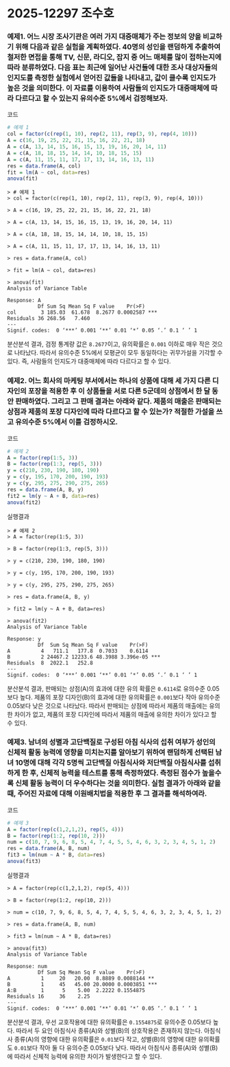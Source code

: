 # 2025-12297 조수호

### 예제1. 어느 시장 조사기관은 여러 가지 대중매체가 주는 정보의 양을 비교하기 위해 다음과 같은 실험을 계획하였다. 40명의 성인을 랜덤하게 추출하여 철저한 면접을 통해 TV, 신문, 라디오, 잡지 중 어느 매체를 많이 접하는지에 따라 분류하였다. 다음 표는 최근에 일어난 사건들에 대한 조사 대상자들의 인지도를 측정한 실험에서 얻어진 값들을 나타내고, 값이 클수록 인지도가 높은 것을 의미한다. 이 자료를 이용하여 사람들의 인지도가 대중매체에 따라 다르다고 할 수 있는지 유의수준 5%에서 검정해보자.

코드
```R
# 예제 1
col = factor(c(rep(1, 10), rep(2, 11), rep(3, 9), rep(4, 10)))
A = c(16, 19, 25, 22, 21, 15, 16, 22, 21, 18)
A = c(A, 13, 14, 15, 16, 15, 13, 19, 16, 20, 14, 11)
A = c(A, 18, 18, 15, 14, 14, 10, 18, 15, 15)
A = c(A, 11, 15, 11, 17, 17, 13, 14, 16, 13, 11)
res = data.frame(A, col)
fit = lm(A ~ col, data=res)
anova(fit)
```

```
> # 예제 1
> col = factor(c(rep(1, 10), rep(2, 11), rep(3, 9), rep(4, 10)))

> A = c(16, 19, 25, 22, 21, 15, 16, 22, 21, 18)

> A = c(A, 13, 14, 15, 16, 15, 13, 19, 16, 20, 14, 11)

> A = c(A, 18, 18, 15, 14, 14, 10, 18, 15, 15)

> A = c(A, 11, 15, 11, 17, 17, 13, 14, 16, 13, 11)

> res = data.frame(A, col)

> fit = lm(A ~ col, data=res)

> anova(fit)
Analysis of Variance Table

Response: A
          Df Sum Sq Mean Sq F value    Pr(>F)    
col        3 185.03  61.678  8.2677 0.0002587 ***
Residuals 36 268.56   7.460                      
---
Signif. codes:  0 ‘***’ 0.001 ‘**’ 0.01 ‘*’ 0.05 ‘.’ 0.1 ‘ ’ 1
```

분산분석 결과, 검정 통계량 값은 `8.2677`이고, 유의확률은 `0.001` 이하로 매우 작은 것으로 나타났다. 따라서 유의수준 5%에서 모평균이 모두 동일하다는 귀무가설을 기각할 수 있다. 즉, 사람들의 인지도가 대중매체에 따라 다르다고 할 수 있다.

### 예제2. 어느 회사의 마케팅 부서에서는 하나의 상품에 대해 세 가지 다른 디자인의 포장을 적용한 후 이 상품들을 서로 다른 5군데의 상점에서 한 달 동안 판매하였다. 그리고 그 판매 결과는 아래와 같다. 제품의 매출은 판매되는 상점과 제품의 포장 디자인에 따라 다르다고 할 수 있는가? 적절한 가설을 쓰고 유의수준 5%에서 이를 검정하시오.

코드
```R
# 예제 2
A = factor(rep(1:5, 3))
B = factor(rep(1:3, rep(5, 3)))
y = c(210, 230, 190, 180, 190)
y = c(y, 195, 170, 200, 190, 193)
y = c(y, 295, 275, 290, 275, 265)
res = data.frame(A, B, y)
fit2 = lm(y ~ A + B, data=res)
anova(fit2)
```

실행결과
```
> # 예제 2
> A = factor(rep(1:5, 3))

> B = factor(rep(1:3, rep(5, 3)))

> y = c(210, 230, 190, 180, 190)

> y = c(y, 195, 170, 200, 190, 193)

> y = c(y, 295, 275, 290, 275, 265)

> res = data.frame(A, B, y)

> fit2 = lm(y ~ A + B, data=res)

> anova(fit2)
Analysis of Variance Table

Response: y
          Df  Sum Sq Mean Sq F value    Pr(>F)    
A          4   711.1   177.8  0.7033    0.6114    
B          2 24467.2 12233.6 48.3988 3.396e-05 ***
Residuals  8  2022.1   252.8                      
---
Signif. codes:  0 ‘***’ 0.001 ‘**’ 0.01 ‘*’ 0.05 ‘.’ 0.1 ‘ ’ 1
```

분산분석 결과, 판매되는 상점(A)의 효과에 대한 유의 확률은 `0.6114`로 유의수준 0.05보다 높다. 제품의 포장 디자인(B)의 효과에 대한 유의확률은 `0.001`보다 작아 유의수준 0.05보다 낮은 것으로 나타났다. 따라서 판매되는 상점에 따라서 제품의 매출에는 유의한 차이가 없고, 제품의 포장 디자인에 따라서 제품의 매출에 유의한 차이가 있다고 할 수 있다.

### 예제3. 남녀의 성별과 고단백질로 구성된 아침 식사의 섭취 여부가 성인의 신체적 활동 능력에 영향을 미치는지를 알아보기 위하여 랜덤하게 선택된 남녀 10명에 대해 각각 5명씩 고단백질 아침식사와 저단백질 아침식사를 섭취하게 한 후, 신체적 능력을 테스트를 통해 측정하였다. 측정된 점수가 높을수록 신체 활동 능력이 더 우수하다는 것을 의미한다. 실험 결과가 아래와 같을 때, 주어진 자료에 대해 이원배치법을 적용한 후 그 결과를 해석하여라.

코드
```R
# 예제 3
A = factor(rep(c(1,2,1,2), rep(5, 4)))
B = factor(rep(1:2, rep(10, 2)))
num = c(10, 7, 9, 6, 8, 5, 4, 7, 4, 5, 5, 4, 6, 3, 2, 3, 4, 5, 1, 2)
res = data.frame(A, B, num)
fit3 = lm(num ~ A * B, data=res)
anova(fit3)
```

실행결과
```
> A = factor(rep(c(1,2,1,2), rep(5, 4)))

> B = factor(rep(1:2, rep(10, 2)))

> num = c(10, 7, 9, 6, 8, 5, 4, 7, 4, 5, 5, 4, 6, 3, 2, 3, 4, 5, 1, 2)

> res = data.frame(A, B, num)

> fit3 = lm(num ~ A * B, data=res)

> anova(fit3)
Analysis of Variance Table

Response: num
          Df Sum Sq Mean Sq F value    Pr(>F)    
A          1     20   20.00  8.8889 0.0088144 ** 
B          1     45   45.00 20.0000 0.0003851 ***
A:B        1      5    5.00  2.2222 0.1554875    
Residuals 16     36    2.25                      
---
Signif. codes:  0 ‘***’ 0.001 ‘**’ 0.01 ‘*’ 0.05 ‘.’ 0.1 ‘ ’ 1
```

분산분석 결과, 우선 교호작용에 대한 유의확률은 `0.1554875`로 유의수준 0.05보다 높다. 따라서 두 요인 아침식사 종류(A)와 성별(B)의 상호작용은 존재하지 않는다. 아침식사 종류(A)의 영향에 대한 유의확률은 `0.01`보다 작고, 성별(B)의 영향에 대한 유의확률도 `0.01`보다 작아 둘 다 유의수준 0.05보다 낮다. 따라서 아침식사 종류(A)와 성별(B)에 따라서 신체적 능력에 유의한 차이가 발생한다고 할 수 있다.